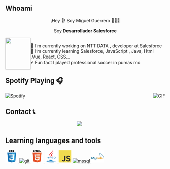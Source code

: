 ## Whoami 


<p align="center" width="600">¡Hey 👋! Soy Miguel Guerrero 👨🏻‍💻 </p>
<p align="center" width="500">Soy<strong> Desarrollador Salesforce</strong></p>
<img align="left" src = "https://octodex.github.com/images/spidertocat.png" width ="80px" height="100px">
<br>🔭 I’m currently working on NTT DATA , developer at Salesforce
<br>🌱 I’m currently learning Salesforce, JavaScript , Java, Html ,Vue, React, CSS...
<br>⚡ Fun fact I played professional soccer in pumas mx

   
## Spotify Playing 🎧
[![Spotify](https://novatorem-miguelguerrero07.vercel.app/api/spotify)](https://open.spotify.com/user/9vytrtwcq7st74s1aybm5t3la?si=099f2f04a8da4665)
<img align="right" alt="GIF" height="170px" src="https://camo.githubusercontent.com/1fafb7e1b9d5369a835bfd5280e3e762f07023ca2d8c2fad9d104ceee2253842/68747470733a2f2f6d656469612e67697068792e636f6d2f6d656469612f4a3542315938515a6e7a5858624c514942752f67697068792e676966" data-canonical-src="https://media.giphy.com/media/J5B1Y8QZnzXXbLQIBu/giphy.gif" style="max-width: 100%;">

## Contact 📞
   
<div  align="center" width="500"> 
  <a href="https://www.linkedin.com/in/miguel-guerrero-331a491a7" target="blank">
  <img src="https://img.icons8.com/external-justicon-lineal-color-justicon/64/000000/external-linkedin-social-media-justicon-lineal-color-justicon.png"/>
  </a>
</div>

## Learning languages ​​and tools
<p align="left"> <a href="https://www.w3schools.com/css/" target="_blank" rel="noreferrer"> <img src="https://raw.githubusercontent.com/devicons/devicon/master/icons/css3/css3-original-wordmark.svg" alt="css3" width="40" height="40"/> </a> <a href="https://git-scm.com/" target="_blank" rel="noreferrer"> <img src="https://www.vectorlogo.zone/logos/git-scm/git-scm-icon.svg" alt="git" width="40" height="40"/> </a> <a href="https://www.w3.org/html/" target="_blank" rel="noreferrer"> <img src="https://raw.githubusercontent.com/devicons/devicon/master/icons/html5/html5-original-wordmark.svg" alt="html5" width="40" height="40"/> </a> <a href="https://www.java.com" target="_blank" rel="noreferrer"> <img src="https://raw.githubusercontent.com/devicons/devicon/master/icons/java/java-original.svg" alt="java" width="40" height="40"/> </a> <a href="https://developer.mozilla.org/en-US/docs/Web/JavaScript" target="_blank" rel="noreferrer"> <img src="https://raw.githubusercontent.com/devicons/devicon/master/icons/javascript/javascript-original.svg" alt="javascript" width="40" height="40"/> </a> <a href="https://www.microsoft.com/en-us/sql-server" target="_blank" rel="noreferrer"> <img src="https://www.svgrepo.com/show/303229/microsoft-sql-server-logo.svg" alt="mssql" width="40" height="40"/> </a> <a href="https://www.mysql.com/" target="_blank" rel="noreferrer"> <img src="https://raw.githubusercontent.com/devicons/devicon/master/icons/mysql/mysql-original-wordmark.svg" alt="mysql" width="40" height="40"/> </a> </p>
